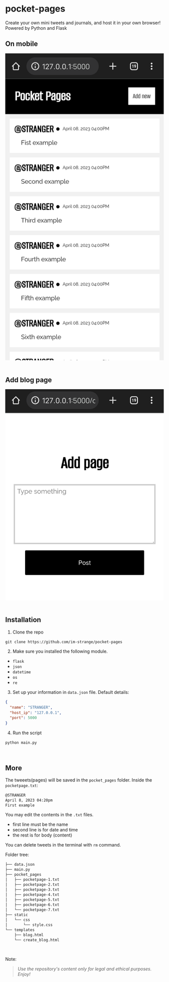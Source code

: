 # pocket-pages
Create your own mini tweets and journals, and host it in your own browser! Powered by Python and Flask

## On mobile
![](assets/Screenshot_2023_0408_162539.png)
&nbsp; 

## Add blog page
![](assets/Screenshot_2023_0408_163138.png)
&nbsp;

## Installation
1. Clone the repo
```
git clone https://github.com/im-strange/pocket-pages
```
2. Make sure you installed the following module.
 - `flask`
 - `json`
 - `datetime`
 - `os`
 - `re`
3. Set up your information in `data.json` file. Default details:
```json
{
  "name": "STRANGER",
  "host_ip": "127.0.0.1",
  "port": 5000
}
```
4. Run the script
```
python main.py
```
&nbsp;

## More
The tweeets(pages) will be saved in the `pocket_pages` folder.
Inside the `pocketpage.txt`:

```
@STRANGER
April 8, 2023 04:20pm
First example
```
You may edit the contents in the `.txt` files.
- first line must be the name
- second line is for date and time
- the rest is for body (content)
&nbsp; 

You can delete tweets in the terminal with `rm` command.
&nbsp; 

Folder tree:
```
├── data.json
├── main.py
├── pocket_pages
│   ├── pocketpage-1.txt
│   ├── pocketpage-2.txt
│   ├── pocketpage-3.txt
│   ├── pocketpage-4.txt
│   ├── pocketpage-5.txt
│   ├── pocketpage-6.txt
│   └── pocketpage-7.txt
├── static
│   └── css
│       └── style.css
└── templates
    ├── blog.html
    └── create_blog.html
```
&nbsp; 

Note:
> *Use the repository's content only for legal and ethical purposes. Enjoy!*
